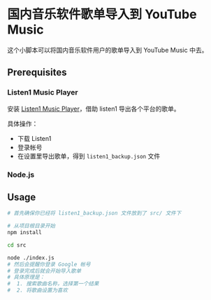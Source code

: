 # 国内音乐软件歌单导入到 YouTube Music

这个小脚本可以将国内音乐软件用户的歌单导入到 YouTube Music 中去。

## Prerequisites

### Listen1 Music Player

安装 [Listen1 Music Player](https://listen1.github.io/listen1/)，借助 listen1 导出各个平台的歌单。

具体操作：

- 下载 Listen1
- 登录帐号
- 在设置里导出歌单，得到 `listen1_backup.json` 文件

### Node.js

## Usage

```bash
# 首先确保你已经将 listen1_backup.json 文件放到了 src/ 文件下

# 从项目根目录开始
npm install

cd src

node ./index.js
# 然后会提醒你登录 Google 帐号
# 登录完成后就会开始导入歌单
# 具体原理是：
#  1. 搜索歌曲名称，选择第一个结果
#  2. 将歌曲设置为喜欢 
```

